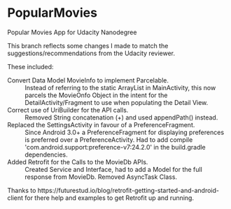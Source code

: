 # PopularMovies
Popular Movies App for Udacity Nanodegree

This branch reflects some changes I made to match the suggestions/recommendations from the Udacity reviewer.

These included:
<dl><dt>Convert Data Model MovieInfo to implement Parcelable.</dt><dd>Instead of referring to the static ArrayList in MainActivity, this now parcels the MovieOnfo Object in the intent for the DetailActivity/Fragment to use when populating the Detail View.</dd>
<dt>Correct use of UriBuilder for the API calls.</dt><dd>Removed String concatenation (+) and used appendPath() instead.</dd>
<dt>Replaced the SettingsActivity in favour of a PreferenceFragment.</dt><dd>Since Android 3.0+ a PreferenceFragment for displaying preferences is preferred over a PreferenceActivity. Had to add compile 'com.android.support:preference-v7:24.2.0' in the build.gradle dependencies.</dd>
<dt>Added Retrofit for the Calls to the MovieDb APIs.</dt><dd>Created Service and Interface, had to add a Model for the full response from MovieDb. Removed AsyncTask Class.</dd>
</dl>
Thanks to https://futurestud.io/blog/retrofit-getting-started-and-android-client for there help and examples to get Retrofit up and running.
